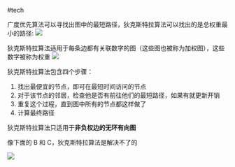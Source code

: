 #tech

广度优先算法可以寻找出图中的最短路径，狄克斯特拉算法可以找出的是总权重最小的路径:
![](http://cdn.liwuhou.cn/tmp/20211017110923.png)


狄克斯特拉算法适用于每条边都有关联数字的图（这些图也被称为加权图），这些数字被称为权重
![](http://cdn.liwuhou.cn/tmp/20211017111021.png)

狄克斯特拉算法包含四个步骤：

1. 找出最便宜的节点，即可在最短时间访问的节点
2. 对于该节点的邻居，检查他是否有前往他们的最短路径，如果有就更新开销
3. 重复这个过程，直到图中所有的节点都这样做了
4. 计算最终路径

狄克斯特拉算法只适用于**非负权边的无环有向图**

像下面的 B 和 C，狄克斯特拉算法是解决不了的

![](http://cdn.liwuhou.cn/tmp/20211020224027.png)